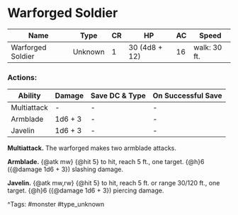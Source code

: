 # Warforged Soldier

| Name | Type | CR | HP | AC | Speed |
|------|------|----|----|----|-------|
| Warforged Soldier | Unknown | 1 | 30 (4d8 + 12) | 16 | walk: 30 ft. |

### Actions:

| Ability | Damage | Save DC & Type | On Successful Save |
|---------|--------|----------------|--------------------|
| Multiattack | - | - | - |
| Armblade | 1d6 + 3 | - | - |
| Javelin | 1d6 + 3 | - | - |


**Multiattack.** The warforged makes two armblade attacks.

**Armblade.** {@atk mw} {@hit 5} to hit, reach 5 ft., one target. {@h}6 ({@damage 1d6 + 3}) slashing damage.

**Javelin.** {@atk mw,rw} {@hit 5} to hit, reach 5 ft. or range 30/120 ft., one target. {@h}6 ({@damage 1d6 + 3}) piercing damage.

^Tags: #monster #type_unknown